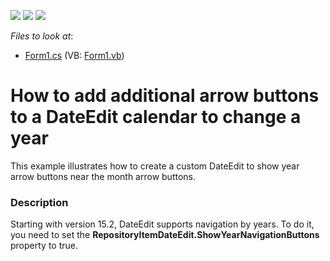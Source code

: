 <!-- default badges list -->
![](https://img.shields.io/endpoint?url=https://codecentral.devexpress.com/api/v1/VersionRange/128618783/15.2.4%2B)
[![](https://img.shields.io/badge/Open_in_DevExpress_Support_Center-FF7200?style=flat-square&logo=DevExpress&logoColor=white)](https://supportcenter.devexpress.com/ticket/details/E4675)
[![](https://img.shields.io/badge/📖_How_to_use_DevExpress_Examples-e9f6fc?style=flat-square)](https://docs.devexpress.com/GeneralInformation/403183)
<!-- default badges end -->
<!-- default file list -->
*Files to look at*:

* [Form1.cs](./CS/DXApplication1/Form1.cs) (VB: [Form1.vb](./VB/DXApplication1/Form1.vb))
<!-- default file list end -->
# How to add additional arrow buttons to a DateEdit calendar to change a year


<p>This example illustrates how to create a custom DateEdit to show year arrow buttons near the month arrow buttons.</p>


<h3>Description</h3>

<p>Starting with version 15.2, DateEdit supports navigation by years. To do it, you need to set&nbsp;the&nbsp;<strong>RepositoryItemDateEdit.ShowYearNavigationButtons</strong> property to true.</p>

<br/>


